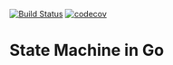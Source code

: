 [![Build Status](https://travis-ci.org/ramonmedeiros/state_machine_go.svg?branch=master)](https://travis-ci.org/ramonmedeiros/state_machine_go) [![codecov](https://codecov.io/gh/ramonmedeiros/state_machine_go/branch/master/graph/badge.svg)](https://codecov.io/gh/ramonmedeiros/state_machine_go)

# State Machine in Go
